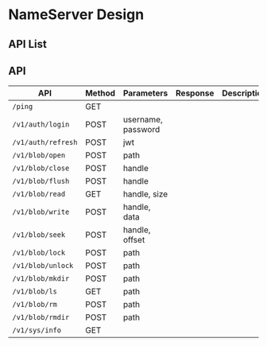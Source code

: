 # NameServer Design

## API List

## API

| API                | Method | Parameters         | Response | Description |
|--------------------|--------|--------------------|----------|-------------|
| `/ping`            | GET    |                    |          |             |
| `/v1/auth/login`   | POST   | username, password |          |             |
| `/v1/auth/refresh` | POST   | jwt                |          |             |
| `/v1/blob/open`    | POST   | path               |          |             |
| `/v1/blob/close`   | POST   | handle             |          |             |
| `/v1/blob/flush`   | POST   | handle             |          |             |
| `/v1/blob/read`    | GET    | handle, size       |          |             |
| `/v1/blob/write`   | POST   | handle, data       |          |             |
| `/v1/blob/seek`    | POST   | handle, offset     |          |             |
| `/v1/blob/lock`    | POST   | path               |          |             |
| `/v1/blob/unlock`  | POST   | path               |          |             |
| `/v1/blob/mkdir`   | POST   | path               |          |             |
| `/v1/blob/ls`      | GET    | path               |          |             |
| `/v1/blob/rm`      | POST   | path               |          |             |
| `/v1/blob/rmdir`   | POST   | path               |          |             |
| `/v1/sys/info`     | GET    |                    |          |             |